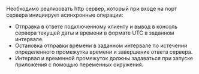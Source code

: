 Необходимо реализовать http сервер, который при входе на порт сервера инициирует асинхронные операции:

- Отправка в ответе подключенному клиенту и вывод в консоль сервера текущей даты и времени в формате UTC в заданном интервале.
- Остановка отправки времени в заданном интервале по истечении определенного промежутка времени и завершение ответа сервера.
- Интервал и временной промежуток должны задаваться при запуске приложения с помощью переменных окружения.
